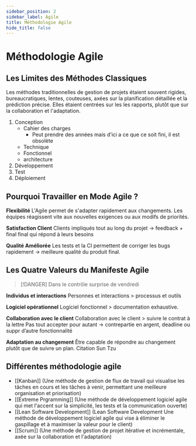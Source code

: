 ```yaml
---
sidebar_position: 2
sidebar_label: Agile
title: Méthodologie Agile
hide_title: false
---
```


# Méthodologie Agile

## Les Limites des Méthodes Classiques

Les méthodes traditionnelles de gestion de projets étaient souvent rigides, bureaucratiques, lentes, couteuses, axées sur la planification détaillée et la prédiction précise. Elles étaient  centrées sur les les rapports, plutôt que sur la collaboration et l'adaptation.

1. Conception
	- Cahier des charges
		- Peut prendre des années mais d’ici a ce que ce soit fini, il est obsolète
	- Technique
	- Fonctionnel
	- architecture
2. Développement
3. Test
4. Déploiement


## Pourquoi Travailler en Mode Agile ?

**Flexibilité**
L'Agile permet de s'adapter rapidement aux changements. Les équipes réagissent vite aux nouvelles exigences ou aux modifs de priorités. 

**Satisfaction Client**
Clients impliqués tout au long du projet → feedback + final final qui répond à leurs besoins

**Qualité Améliorée**
Les tests et la CI permettent de corriger les bugs rapidement → meilleure qualité du produit final.

## Les Quatre Valeurs du Manifeste Agile 

> [!DANGER] Dans le contrôle surprise de vendredi

**Individus et interactions**
Personnes et interactions > processus et outils 

**Logiciel opérationnel**
Logiciel fonctionnel > documentation exhaustive.

**Collaboration avec le client**
Collaboration avec le client > suivre le contrat à la lettre
Pas tout accepter pour autant → contrepartie en argent, deadline ou suppr d’autre fonctionnalité 

**Adaptation au changement**
Être capable de répondre au changement plutôt que de suivre un plan.
Citation Sun Tzu
## Différentes méthodologie agile

- [[Kanban]] (Une méthode de gestion de flux de travail qui visualise les tâches en cours et les tâches à venir, permettant une meilleure organisation et priorisation)
- [[Extreme Prgramming]] (Une méthode de développement logiciel agile qui met l'accent sur la simplicité, les tests et la communication ouverte)
- [[Lean Software Development]] (Lean Software Development Une méthode de développement logiciel agile qui vise à éliminer le gaspillage et à maximiser la valeur pour le client)
- [[Scrum]] (Une méthode de gestion de projet itérative et incrémentale, axée sur la collaboration et l'adaptation)

